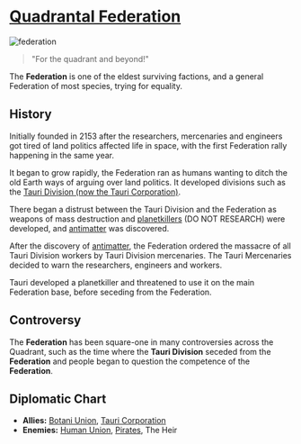 # [Quadrantal Federation](federation)

![federation](/images/flags/federation.png)

> "For the quadrant and beyond!"

The **Federation** is one of the eldest surviving factions, and a general Federation of most
species, trying for equality.

## History

Initially founded in 2153 after the researchers, mercenaries and engineers got tired of land
politics affected life in space, with the first Federation rally happening in the same year.

It began to grow rapidly, the Federation ran as humans wanting to ditch the old Earth ways of arguing over land politics. It developed divisions such as the [Tauri Division (now the Tauri Corporation)](../companies/tauri).

There began a distrust between the Tauri Division and the Federation as weapons of mass destruction and [planetkillers](../technology/planetkillers) (DO NOT RESEARCH) were developed, and [antimatter](../technology/antimatter) was discovered.

After the discovery of [antimatter](../technology/antimatter), the Federation ordered the massacre of all Tauri Division workers by Tauri Division mercenaries. The Tauri Mercenaries decided to warn the researchers, engineers and workers.

Tauri developed a planetkiller and threatened to use it on the main Federation base, before seceding from the Federation.

## Controversy

The **Federation** has been square-one in many controversies across the Quadrant, such as the time where the **Tauri Division** seceded from the **Federation** and people began to question the competence of the **Federation**.

## Diplomatic Chart

- **Allies:** [Botani Union](botani), [Tauri Corporation](tauri)
- **Enemies:** [Human Union](human_union), [Pirates](pirates), The Heir
